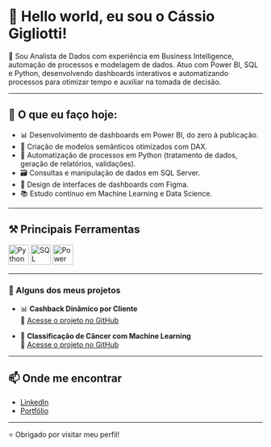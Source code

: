 # 👋 Hello world, eu sou o Cássio Gigliotti!

🎯 Sou Analista de Dados com experiência em Business Intelligence, automação de processos e modelagem de dados. Atuo com Power BI, SQL e Python, desenvolvendo dashboards interativos e automatizando processos para otimizar tempo e auxiliar na tomada de decisão.

---

## 💼 O que eu faço hoje:
- 📊 Desenvolvimento de dashboards em Power BI, do zero à publicação.
- 🧠 Criação de modelos semânticos otimizados com DAX.
- 🐍 Automatização de processos em Python (tratamento de dados, geração de relatórios, validações).
- 🗃️ Consultas e manipulação de dados em SQL Server.
- 🎨 Design de interfaces de dashboards com Figma.
- 📚 Estudo contínuo em Machine Learning e Data Science.

---

## ⚒️ Principais Ferramentas

<p>
  <img src="https://cdn.jsdelivr.net/gh/devicons/devicon/icons/python/python-original.svg" width="40" alt="Python"/>
  <img src="https://img.icons8.com/fluency/48/sql.png" width="40" alt="SQL"/>
  <img src="https://cdn-icons-png.flaticon.com/512/5968/5968705.png" width="40" alt="Power BI"/>
</p>

---

### 📂 Alguns dos meus projetos

- 📊 **Cashback Dinâmico por Cliente**  
  🔗 [Acesse o projeto no GitHub](https://github.com/CassioGigliotti/projeto-cashback-python)

- 🧬 **Classificação de Câncer com Machine Learning**  
  🔗 [Acesse o projeto no GitHub](https://github.com/CassioGigliotti/genomic-data-for-cancer)

---

## 📫 Onde me encontrar

- [LinkedIn](https://www.linkedin.com/in/cassio-gigliotti/)
- [Portfólio](https://app.xperiun.com/in/cassio-gigliotti)

---

⭐ Obrigado por visitar meu perfil!
